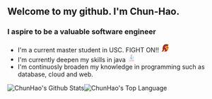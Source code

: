 ## Welcome to my github. I'm Chun-Hao.

### I aspire to be a valuable software engineer

* I'm a current master student in USC. FIGHT ON!! <img alt="trojan" src="https://github.com/ja841014/ja841014/blob/master/trojan.png" width="20">
* I'm currently deepen my skills in java<img alt="java" src="https://github.com/ja841014/ja841014/blob/master/java.png" width="25">
* I'm continuosly broaden my knowledge in programming such as database, cloud and web.
<img align="left" alt="ChunHao's Github Stats" src="https://github-readme-stats.vercel.app/api?username=ja841014&theme=dark&hide_border=false"/>
<!-- [![Anurag's github stats](https://github-readme-stats.vercel.app/api?username=ja841014&theme=dark&hide_border=true)](https://github.com/anuraghazra/github-readme-stats) -->

<img align="left" alt="ChunHao's Top Language" src="https://github-readme-stats.vercel.app/api/top-langs/?username=ja841014&layout=compact&hide=c%23,shaderlab&langs_count=6&theme=dark"/>

<!-- [![Top Langs](https://github-readme-stats.vercel.app/api/top-langs/?username=anuraghazra&layout=compact)](https://github.com/anuraghazra/github-readme-stats) -->


<!-- [![Top Langs](https://github-readme-stats.vercel.app/api/top-langs/?username=ja841014&layout=compact&hide=c#&langs_count=10)](https://github.com/anuraghazra/github-readme-stats) -->


